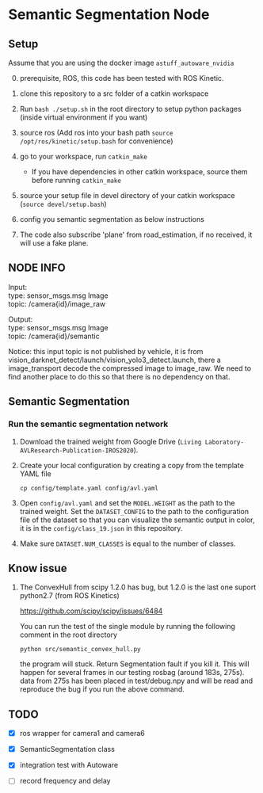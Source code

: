 # Semantic Segmentation Node

## Setup

Assume that you are using the docker image `astuff_autoware_nvidia` 

0. prerequisite, ROS, this code has been tested with ROS Kinetic.

1. clone this repository to a src folder of a catkin workspace

2. Run `bash ./setup.sh` in the root directory to setup python packages (inside virtual environment if you want)

3. source ros (Add ros into your bash path `source /opt/ros/kinetic/setup.bash` for convenience)

4. go to your workspace, run `catkin_make`
   - If you have dependencies in other catkin workspace, source them before running `catkin_make`

5. source your setup file in devel directory of your catkin workspace (`source devel/setup.bash`)

6. config you semantic segmentation as below instructions

7. The code also subscribe 'plane' from road_estimation, if no received, it will use a fake plane.

## NODE INFO

Input: \
type: sensor_msgs.msg Image \
topic: /camera{id}/image_raw

Output: \
type: sensor_msgs.msg Image \
topic: /camera{id}/semantic

Notice: this input topic is not published by vehicle, it is from vision_darknet_detect/launch/vision_yolo3_detect.launch, there a image_transport decode the compressed image to image_raw. We need to find another place to do this so that there is no dependency on that.

## Semantic Segmentation

### Run the semantic segmentation network

1. Download the trained weight from Google Drive (`Living Laboratory-AVLResearch-Publication-IROS2020`). 

2. Create your local configuration by creating a copy from the template YAML file

   ```
   cp config/template.yaml config/avl.yaml
   ```

3. Open `config/avl.yaml` and set the `MODEL.WEIGHT` as the path to the trained weight. Set the `DATASET_CONFIG` to the path to the configuration file of the dataset so that you can visualize the semantic output in color, it is in the `config/class_19.json` in this repository.  

4. Make sure `DATASET.NUM_CLASSES` is equal to the number of classes. 

## Know issue

1. The ConvexHull from scipy 1.2.0 has bug, but 1.2.0 is the last one suport python2.7 (from ROS Kinetics)
   
   https://github.com/scipy/scipy/issues/6484

   You can run the test of the single module by running the following comment in the root directory
   ```
   python src/semantic_convex_hull.py
   ```
   the program will stuck. Return Segmentation fault if you kill it.
   This will happen for several frames in our testing rosbag (around 183s, 275s). data from 275s has been placed in test/debug.npy and will be read and reproduce the bug if you run the above command.

## TODO

- [x] ros wrapper for camera1 and camera6
- [x] SemanticSegmentation class
- [x] integration test with Autoware
- [ ] record frequency and delay

